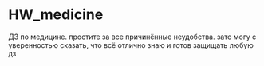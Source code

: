 # HW_medicine
ДЗ по медицине. простите за все причинённые неудобства. зато могу с уверенностью сказать, что всё отлично знаю и готов защищать любую дз
